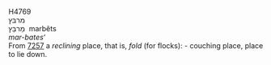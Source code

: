 <body>
  <p>H4769<br>  מרבּץ  <br> מַרבֵּץ  ‎  marbêts  <br><i>mar-bates‘ </i><br>From <a href="h7257.htm">7257</a>  a <i>reclining</i> place, that is, <i>fold</i> (for flocks): - couching place, place to lie down.<br></p>
 </body>
